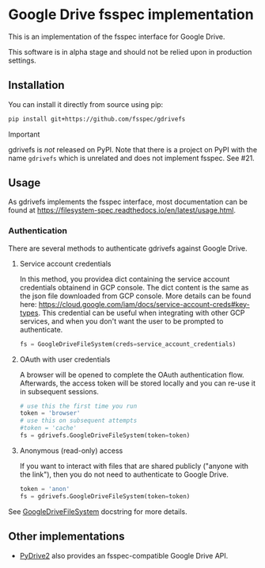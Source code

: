 # Google Drive fsspec implementation

This is an implementation of the fsspec interface for Google Drive.

This software is in alpha stage and should not be relied upon in production settings.

## Installation

You can install it directly from source using pip:

```sh
pip install git+https://github.com/fsspec/gdrivefs
```

> [!IMPORTANT]  
> gdrivefs is *not* released on PyPI. Note that there is a project on PyPI with the name `gdrivefs` which is unrelated and does not implement fsspec. See #21.

## Usage

As gdrivefs implements the fsspec interface, most documentation can be found at https://filesystem-spec.readthedocs.io/en/latest/usage.html.

### Authentication

There are several methods to authenticate gdrivefs against Google Drive.

1. Service account credentials

    In this method, you providea dict containing the service account credentials obtainend in GCP console. The dict content is the same as the json file downloaded from GCP console. More details can be found here: <https://cloud.google.com/iam/docs/service-account-creds#key-types>. This credential can be useful when integrating with other GCP services, and when you don't want the user to be prompted to authenticate.

    ```python
    fs = GoogleDriveFileSystem(creds=service_account_credentials)
    ```
   
2. OAuth with user credentials

    A browser will be opened to complete the OAuth authentication flow. Afterwards, the access token will be stored locally and you can re-use it in subsequent sessions.

    ```python
    # use this the first time you run
    token = 'browser'
    # use this on subsequent attempts
    #token = 'cache'
    fs = gdrivefs.GoogleDriveFileSystem(token=token)
    ```

3. Anonymous (read-only) access

    If you want to interact with files that are shared publicly ("anyone with the link"), then you do not need to authenticate to Google Drive.

    ```python
    token = 'anon'
    fs = gdrivefs.GoogleDriveFileSystem(token=token)
    ```

See [GoogleDriveFileSystem](https://github.com/fsspec/gdrivefs/blob/master/gdrivefs/core.py#L41) docstring for more details.

## Other implementations

- [PyDrive2](https://github.com/iterative/PyDrive2?tab=readme-ov-file#fsspec-filesystem) also provides an fsspec-compatible Google Drive API.
